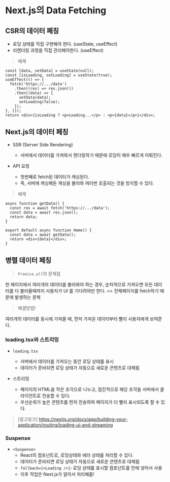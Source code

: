 # Next.js의 Data Fetching

## CSR의 데이터 페칭

- 로딩 상태를 직접 구현해야 한다. (useState, useEffect)
- 리렌더링 과정을 직접 관리해야한다. (useEffect)

> 예제

```tsx
const [data, setData] = useState(null);
const [isLoading, setLoading] = useState(true);
useEffect(() => {
  fetch('https://.../data')
    .then((res) => res.json())
    .then((data) => {
      setData(data);
      setLoading(false);
    });
}, []);
return <div>{isLoading ? <p>Loading...</p> : <p>{data}</p>}</div>;
```

## Next.js의 데이터 페칭

- SSR (Server Side Rendering)

  - 서버에서 데이터를 가져와서 렌더링하기 때문에 로딩이 매우 빠르게 이뤄진다.

- API 요청
  - 첫번째로 fetch된 데이터가 캐싱된다.
  - 즉, 서버에 캐싱해둔 캐싱을 불러와 여러번 호출되는 것을 방지할 수 있다.

> 예제

```tsx
async function getData() {
  const res = await fetch('https://.../data');
  const data = await res.json();
  return data;
}

export default async function Home() {
  const data = await getData();
  return <div>{data}</div>;
}
```

## 병렬 데이터 페칭

> `Promise.all`의 문제점

한 페이지에서 여러개의 데이터를 불러와야 하는 경우,
순차적으로 가져오면 모든 데이터를 다 불러올때까지 사용자가 UI 를 기다려야만 한다.
=> 전체페이지를 fetch하기 때문에 발생하는 문제

> 해결방법!

여러개의 데이터를 동시에 가져올 때, 먼저 가져온 데이터부터 빨리 사용자에게 보여준다.

### loading.tsx와 스트리밍

- `loading.tsx`

  - 서버에서 데이터를 가져오는 동안 로딩 상태를 표시
  - 데이터가 준비되면 로딩 상태가 자동으로 새로운 콘텐츠로 대체됨

- 스트리밍
  - 페이지의 HTML을 작은 조각으로 나누고, 점진적으로 해당 조각을 서버에서 클라이언트로 전송할 수 있다.
  - 우선순위가 높은 콘텐츠를 먼저 전송하여 페이지가 더 빨리 표시되도록 할 수 있다.

> [참고링크] https://nextjs.org/docs/app/building-your-application/routing/loading-ui-and-streaming

### Suspense

- `<Suspense>`
  - React의 컴포넌트로, 로딩상태와 에러 상태를 처리할 수 있다.
  - 데이터가 준비되면 로딩 상태가 자동으로 새로운 콘텐츠로 대체됨
  - `fallback={<Loading />}`: 로딩 상태를 표시할 컴포넌트를 안에 넣어서 사용
  - 이후 작업은 Next.js가 알아서 처리해줌!

###
